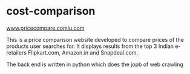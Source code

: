 # cost-comparison

www.pricecompare.comlu.com

This is a price comparison website developed to compare prices of the products user searches for. It displays results from the top 3 Indian e-retailers Flipkart.com, Amazon.in and Snapdeal.com.

The back end is written in python which does the jopb of web crawling
